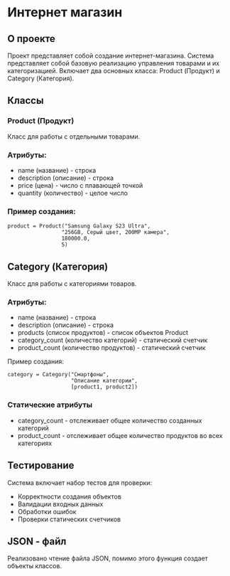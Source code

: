 # Интернет магазин

## О проекте

Проект представляет собой создание интернет-магазина. Система представляет собой базовую реализацию управления товарами и их категоризацией. 
Включает два основных класса: Product (Продукт) и Category (Категория).

## Классы
### Product (Продукт)
Класс для работы с отдельными товарами.

### Атрибуты:

* name (название) - строка
* description (описание) - строка
* price (цена) - число с плавающей точкой
* quantity (количество) - целое число

### Пример создания:

```
product = Product("Samsung Galaxy S23 Ultra", 
                 "256GB, Серый цвет, 200MP камера", 
                 180000.0, 
                 5)
```                 

## Category (Категория)

Класс для работы с категориями товаров.

### Атрибуты:

* name (название) - строка
* description (описание) - строка
* products (список продуктов) - список объектов Product
* category_count (количество категорий) - статический счетчик
* product_count (количество продуктов) - статический счетчик


Пример создания:

```
category = Category("Смартфоны", 
                    "Описание категории", 
                    [product1, product2])
```

### Статические атрибуты
* category_count - отслеживает общее количество созданных категорий
* product_count - отслеживает общее количество продуктов во всех категориях


## Тестирование
Система включает набор тестов для проверки:

* Корректности создания объектов
* Валидации входных данных
* Обработки ошибок
* Проверки статических счетчиков

## JSON - файл

Реализовано чтение файла JSON, помимо этого функция создает объекты классов.
